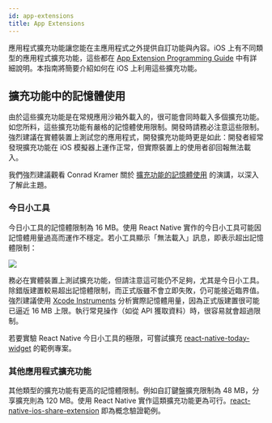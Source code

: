 ```yaml
---
id: app-extensions
title: App Extensions
---
```


應用程式擴充功能讓您能在主應用程式之外提供自訂功能與內容。iOS 上有不同類型的應用程式擴充功能，這些都在 [App Extension Programming Guide](https://developer.apple.com/library/content/documentation/General/Conceptual/ExtensibilityPG/index.html#//apple_ref/doc/uid/TP40014214-CH20-SW1) 中有詳細說明。本指南將簡要介紹如何在 iOS 上利用這些擴充功能。

## 擴充功能中的記憶體使用

由於這些擴充功能是在常規應用沙箱外載入的，很可能會同時載入多個擴充功能。如您所料，這些擴充功能有嚴格的記憶體使用限制。開發時請務必注意這些限制。強烈建議在實體裝置上測試您的應用程式，開發擴充功能時更是如此：開發者經常發現擴充功能在 iOS 模擬器上運作正常，但實際裝置上的使用者卻回報無法載入。

我們強烈建議觀看 Conrad Kramer 關於 [擴充功能的記憶體使用](https://www.youtube.com/watch?v=GqXMqn6MXrM) 的演講，以深入了解此主題。

### 今日小工具

今日小工具的記憶體限制為 16 MB。使用 React Native 實作的今日小工具可能因記憶體用量過高而運作不穩定。若小工具顯示「無法載入」訊息，即表示超出記憶體限制：

![](/docs/assets/TodayWidgetUnableToLoad.jpg)

務必在實體裝置上測試擴充功能，但請注意這可能仍不足夠，尤其是今日小工具。除錯版建置較易超出記憶體限制，而正式版雖不會立即失敗，仍可能接近臨界值。強烈建議使用 [Xcode Instruments](https://developer.apple.com/library/content/documentation/DeveloperTools/Conceptual/InstrumentsUserGuide/index.html) 分析實際記憶體用量，因為正式版建置很可能已逼近 16 MB 上限。執行常見操作（如從 API 獲取資料）時，很容易就會超過限制。

若要實驗 React Native 今日小工具的極限，可嘗試擴充 [react-native-today-widget](https://github.com/matejkriz/react-native-today-widget/) 的範例專案。

### 其他應用程式擴充功能

其他類型的擴充功能有更高的記憶體限制。例如自訂鍵盤擴充限制為 48 MB，分享擴充則為 120 MB。使用 React Native 實作這類擴充功能更為可行。[react-native-ios-share-extension](https://github.com/andrewsardone/react-native-ios-share-extension) 即為概念驗證範例。